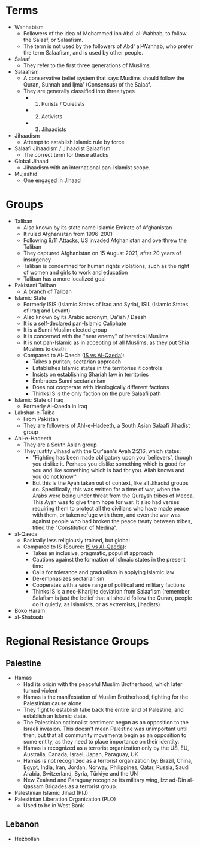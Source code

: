 # Terms
- Wahhabism
	- Followers of the idea of Mohammed ibn Abd' al-Wahhab, to follow the Salaaf, or Salaafism.
	- The term is not used by the followers of Abd' al-Wahhab, who prefer the term Salaafism, and is used by other people. 
- Salaaf
	- They refer to the first three generations of Muslims.
- Salaafism
	- A conservative belief system that says Muslims should follow the Quran, Sunnah and Ijma' (Consensus) of the Salaaf.
	- They are generally classified into three types
		- 1) Purists / Quietists
		- 2) Activists
		- 3) Jihaadists
- Jihaadism
	- Attempt to establish Islamic rule by force
- Salaafi Jihaadism / Jihaadist Salaafism
	- The correct term for these attacks
- Global Jihaad
	- Jihaadism with an international pan-Islamist scope.
- Mujaahid
	- One engaged in Jihaad
# Groups
- Taliban
	- Also known by its state name Islamic Emirate of Afghanistan
	- It ruled Afghanistan from 1996-2001
	- Following 9/11 Attacks, US invaded Afghanistan and overthrew the Taliban
	- They captured Afghanistan on 15 August 2021, after 20 years of insurgency
	- Taliban is condemned for human rights violations, such as the right of women and girls to work and education
	- Taliban has a more localized goal
- Pakistani Taliban
	- A branch of Taliban
- Islamic State
	- Formerly ISIS (Islamic States of Iraq and Syria), ISIL (Islamic States of Iraq and Levant)
	- Also known by its Arabic acronym, Da'ish / Daesh
	- It is a self-declared pan-Islamic Caliphate
	- It is a Sunni Muslim elected group
	- It is concerned with the "near enemy" of heretical Muslims
	- It is not pan-Islamic as in accepting of all Muslims, as they put Shia Muslims to death
	- Compared to Al-Qaeda ([IS vs Al-Qaeda](https://ctc.westpoint.edu/the-crisis-within-jihadism-the-islamic-states-puritanism-vs-al-qaidas-populism/)):
		- Takes a puritan, sectarian approach
		- Establishes Islamic states in the territories it controls
		- Insists on establishing Shariah law in territories
		- Embraces Sunni sectarianism
		- Does not cooperate with ideologically different factions
		- Thinks IS is the only faction on the pure Salaafi path
- Islamic State of Iraq
	- Formerly Al-Qaeda in Iraq
- Lakshar-e-Taiba
	- From Pakistan
	- They are followers of Ahl-e-Hadeeth, a South Asian Salaafi Jihadist group
- Ahl-e-Hadeeth
	- They are a South Asian group
	- They justify Jihaad with the Qur'aan's Ayah 2:216, which states: 
		- "Fighting has been made obligatory upon you ˹believers˺, though you dislike it. Perhaps you dislike something which is good for you and like something which is bad for you. Allah knows and you do not know."
		- But this is the Ayah taken out of context, like all Jihadist groups do. Specifically, this was written for a time of war, when the Arabs were being under threat from the Quraysh tribes of Mecca. This Ayah was to give them hope for war. It also had verses requiring them to protect all the civilians who have made peace with them, or taken refuge with them, and even the war was against people who had broken the peace treaty between tribes, titled the "Constitution of Medina". 
- al-Qaeda
	- Basically less religiously trained, but global
	- Compared to IS (Source: [IS vs Al-Qaeda](https://ctc.westpoint.edu/the-crisis-within-jihadism-the-islamic-states-puritanism-vs-al-qaidas-populism/)):
		- Takes an inclusive, pragmatic, populist approach
		- Cautions against the formation of Islmaic states in the present time
		- Calls for tolerance and gradualism in applying Islamic law
		- De-emphasizes sectarianism
		- Cooperates with a wide range of political and military factions
		- Thinks IS is a neo-Kharijite deviation from Salaafism (remember, Salafism is just the belief that all should follow the Quran, people do it quietly, as Islamists, or as extremists, jihadists)
- Boko Haram
- al-Shabaab
# Regional Resistance Groups
## Palestine
- Hamas
	- Had its origin with the peaceful Muslim Brotherhood, which later turned violent
	- Hamas is the manifestation of Muslim Brotherhood, fighting for the Palestinian cause alone
	- They fight to establish take back the entire land of Palestine, and establish an Islamic state.
	- The Palestinian nationalist sentiment began as an opposition to the Israeli invasion. This doesn't mean Palestine was unimportant until then; but that all community movements begin as an opposition to some entity, as they need to place importance on their identity.
	- Hamas is recognized as a terrorist organization only by the US, EU, Australia, Canada, Israel, Japan, Paraguay, UK
	- Hamas is not recognized as a terrorist organization by: Brazil, China, Egypt, India, Iran, Jordan, Norway, Philippines, Qatar, Russia, Saudi Arabia, Switzerland, Syria, Türkiye and the UN
	- New Zealand and Paraguay recognize its military wing, Izz ad-Din al-Qassam Brigades as a terrorist group.
- Palestinian Islamic Jihad (PIJ)
- Palestinian Liberation Organization (PLO)
	- Used to be in West Bank
## Lebanon
- Hezbollah